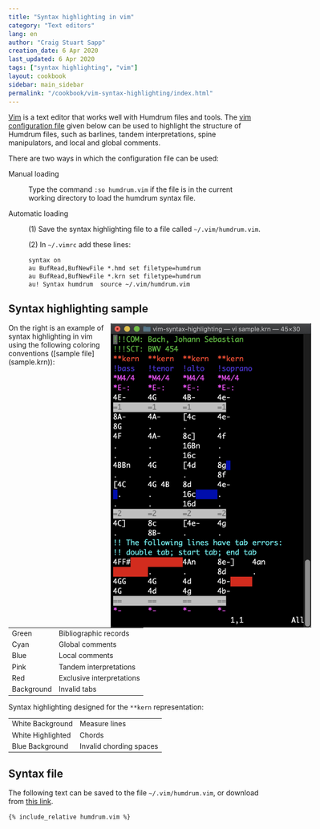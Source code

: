 ```yaml
---
title: "Syntax highlighting in vim"
category: "Text editors"
lang: en
author: "Craig Stuart Sapp"
creation_date: 6 Apr 2020
last_updated: 6 Apr 2020
tags: ["syntax highlighting", "vim"]
layout: cookbook
sidebar: main_sidebar
permalink: "/cookbook/vim-syntax-highlighting/index.html"
---
```


[Vim](https://www.vim.org) is a text editor that works well with
Humdrum files and tools.  The [vim configuration file](humdrum.vim)
given below can be used to highlight the structure of Humdrum files,
such as barlines, tandem interpretations, spine manipulators, and
local and global comments.

There are two ways in which the configuration file can be used:

<dl>
<dt>Manual loading</dt>
<dd markdown="1">

Type the command `:so humdrum.vim` if the file is in the current 
working directory to load the humdrum syntax file.

</dd>

<dt>Automatic loading</dt>
<dd markdown="1"> 

(1) Save the syntax highlighting file to a file called `~/.vim/humdrum.vim`.

(2) In `~/.vimrc` add these lines:


```vim
syntax on
au BufRead,BufNewFile *.hmd set filetype=humdrum 
au BufRead,BufNewFile *.krn set filetype=humdrum 
au! Syntax humdrum  source ~/.vim/humdrum.vim
```


</dd>
</dl>


## Syntax highlighting sample ## 

<img style="max-width:400px; padding-left:10px; margin-right:-100px; float:right" src="sample.jpg">
On the right is an example of syntax highlighting in vim using the
following coloring conventions ([sample file](sample.krn)):


<table>
<tr><td>Green		</td><td> Bibliographic records </td></tr>
<tr><td>Cyan		</td><td> Global comments	</td></tr>
<tr><td>Blue		</td><td> Local comments	</td></tr>
<tr><td>Pink		</td><td> Tandem interpretations </td></tr>
<tr><td>Red		</td><td> Exclusive interpretations </td></tr>
<tr><td>Background	</td><td> Invalid tabs		</td></tr>
</table>


Syntax highlighting designed for the `**kern` representation:

<table>
<tr><td>White Background</td><td>Measure lines</td></tr>
<tr><td>White Highlighted</td><td>Chords</td></tr>
<tr><td>Blue Background	</td><td>Invalid chording spaces</td></tr>
</table>

## Syntax file ## 

The following text can be saved to the file `~/.vim/humdrum.vim`,
or download from [this link](humdrum.vim).

```vim
{% include_relative humdrum.vim %}
```




